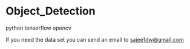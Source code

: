 # Object_Detection
python
tensorflow
opencv

If you need the data set you can send an email to sajee1dw@gmail.com
